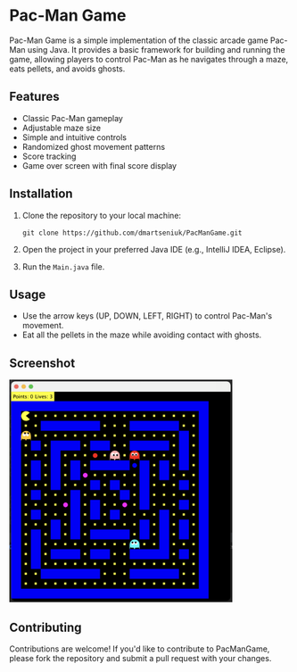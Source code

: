 # Pac-Man Game

Pac-Man Game is a simple implementation of the classic arcade game Pac-Man using Java. It provides a basic framework for building and running the game, allowing players to control Pac-Man as he navigates through a maze, eats pellets, and avoids ghosts.

## Features

- Classic Pac-Man gameplay
- Adjustable maze size
- Simple and intuitive controls
- Randomized ghost movement patterns
- Score tracking
- Game over screen with final score display

## Installation

1. Clone the repository to your local machine:

    ```
    git clone https://github.com/dmartseniuk/PacManGame.git
    ```

2. Open the project in your preferred Java IDE (e.g., IntelliJ IDEA, Eclipse).

3. Run the `Main.java` file.

## Usage

- Use the arrow keys (UP, DOWN, LEFT, RIGHT) to control Pac-Man's movement.
- Eat all the pellets in the maze while avoiding contact with ghosts.

## Screenshot

<img src="screenshot/game_board.png" width="400">

## Contributing

Contributions are welcome! If you'd like to contribute to PacManGame, please fork the repository and submit a pull request with your changes.
